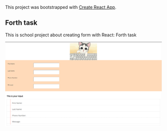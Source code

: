 This project was bootstrapped with [Create React App](https://github.com/facebook/create-react-app).

## Forth task

This is school project about creating form with React: Forth task

![Image of Contact Form](https://github.com/heihazy/reactjs_sandbox/blob/master/4_task/public/form-reactjs.PNG)
